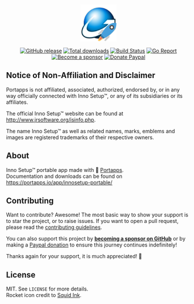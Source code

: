 <p align="center"><a href="https://portapps.io/app/innosetup-portable/" target="_blank"><img width="100" src="https://github.com/portapps/innosetup-portable/blob/master/res/papp.png"></a></p>

<p align="center">
  <a href="https://portapps.io/app/innosetup-portable/#download"><img src="https://img.shields.io/github/release/portapps/innosetup-portable.svg?style=flat-square" alt="GitHub release"></a>
  <a href="https://portapps.io/app/innosetup-portable/#download"><img src="https://img.shields.io/github/downloads/portapps/innosetup-portable/total.svg?style=flat-square" alt="Total downloads"></a>
  <a href="https://github.com/portapps/innosetup-portable/actions?workflow=build"><img src="https://img.shields.io/github/actions/workflow/status/portapps/innosetup-portable/build.yml?label=build&logo=github&style=flat-square" alt="Build Status"></a>
  <a href="https://goreportcard.com/report/github.com/portapps/innosetup-portable"><img src="https://goreportcard.com/badge/github.com/portapps/innosetup-portable?style=flat-square" alt="Go Report"></a>
  <br /><a href="https://github.com/sponsors/crazy-max"><img src="https://img.shields.io/badge/sponsor-crazy--max-181717.svg?logo=github&style=flat-square" alt="Become a sponsor"></a>
  <a href="https://www.paypal.me/crazyws"><img src="https://img.shields.io/badge/donate-paypal-00457c.svg?logo=paypal&style=flat-square" alt="Donate Paypal"></a>
</p>

## Notice of Non-Affiliation and Disclaimer

Portapps is not affiliated, associated, authorized, endorsed by, or in any way officially connected with Inno Setup™, or any of its subsidiaries or its affiliates.

The official Inno Setup™ website can be found at http://www.jrsoftware.org/isinfo.php.

The name Inno Setup™ as well as related names, marks, emblems and images are registered trademarks of their respective owners.

## About

Inno Setup™ portable app made with 🚀 [Portapps](https://portapps.io).<br />
Documentation and downloads can be found on https://portapps.io/app/innosetup-portable/

## Contributing

Want to contribute? Awesome! The most basic way to show your support is to star the project, or to raise issues. If
you want to open a pull request, please read the [contributing guidelines](https://portapps.io/doc/contribute/).

You can also support this project by [**becoming a sponsor on GitHub**](https://github.com/sponsors/crazy-max) or by
making a [Paypal donation](https://www.paypal.me/crazyws) to ensure this journey continues indefinitely!

Thanks again for your support, it is much appreciated! :pray:

## License

MIT. See `LICENSE` for more details.<br />
Rocket icon credit to [Squid Ink](http://thesquid.ink).
